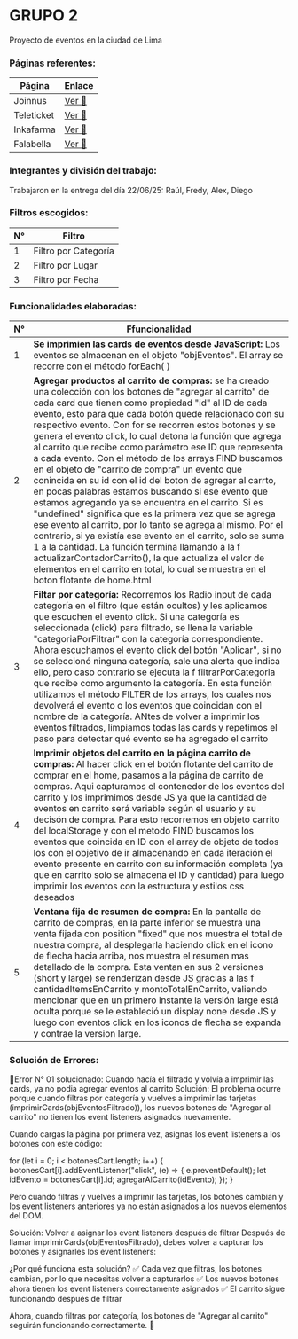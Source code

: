 # GRUPO 2

Proyecto de eventos en la ciudad de Lima

### Páginas referentes: 

|Página             |Enlace         |
|----------------|-------------------------------|
|Joinnus|[Ver 👀](https://www.joinnus.com/)       |
|Teleticket|[Ver 👀](https://teleticket.com.pe/)       |
|Inkafarma|[Ver 👀](https://inkafarma.pe/)     
|Falabella|[Ver 👀](https://www.falabella.com.pe/)       |

### Integrantes y división del trabajo:

Trabajaron en la entrega del día 22/06/25: Raúl, Fredy, Alex, Diego


### Filtros escogidos:


|N° | Filtro  |
|----------------|-------------------------------|
|1 |Filtro por Categoría      |
|2 | Filtro por Lugar |
|3 | Filtro por Fecha 

### Funcionalidades elaboradas:

|N° | Ffuncionalidad |
|----------------|-------------------------------|
|1 | **Se imprimien las cards de eventos desde JavaScript:** Los eventos se almacenan en el objeto "objEventos". El array se recorre con el método forEach( )    |
|2 | **Agregar productos al carrito de compras:** se ha creado una colección con los botones de "agregar al carrito" de cada card que tienen como propiedad "id" al ID de cada evento, esto para que cada botón quede relacionado con su respectivo evento. Con for se recorren estos botones y se genera el evento click, lo cual detona la función que agrega al carrito que recibe como parámetro ese ID que representa a cada evento. Con el método de los arrays FIND buscamos en el objeto de "carrito de compra" un evento que conincida en su id con el id del boton de agregar al carrto, en pocas palabras estamos buscando si ese evento que estamos agregando ya se encuentra en el carrito. Si es "undefined" significa que es la primera vez que se agrega ese evento al carrito, por lo tanto se agrega al mismo. Por el contrario, si ya existía ese evento en el carrito, solo se suma 1 a la cantidad. La función termina llamando a la f actualizarContadorCarrito(), la que actualiza el valor de elementos en el carrito en total, lo cual se muestra en el boton flotante de home.html |
|3 | **Filtar por categoría:** Recorremos los Radio input de cada categoría en el filtro (que están ocultos) y les aplicamos que escuchen el evento click. Si una categoría es seleccionada (click) para filtrado, se llena la variable "categoriaPorFiltrar" con la categoría correspondiente. Ahora escuchamos el evento click del botón "Aplicar", si no se seleccionó ninguna categoría, sale una alerta que indica ello, pero caso contrario se ejecuta la f filtrarPorCategoria que recibe como argumento la categoría. En esta función utilizamos el método FILTER de los arrays, los cuales nos devolverá el evento o los eventos que coincidan con el nombre de la categoría. ANtes de volver a imprimir los eventos filtrados, limpiamos todas las cards y repetimos el paso para detectar qué evento se ha agregado el carrito |
|4 | **Imprimir objetos del carrito en la página carrito de compras:** Al hacer click en el botón flotante del carrito de comprar en el home, pasamos a la página de carrito de compras. Aqui capturamos el contenedor de los eventos del carrito y los imprimimos desde JS ya que la cantidad de eventos en carrito será variable según el usuario y su decisón de compra. Para esto recorremos en objeto carrito del localStorage y con el metodo FIND buscamos los eventos que coincida en ID con el array de objeto de todos los con el objetivo de ir almacenando en cada iteración el evento presente en carrito con su información completa (ya que en carrito solo se almacena el ID y cantidad) para luego imprimir los eventos con la estructura y estilos css deseados |
|5 | **Ventana fija de resumen de compra:** En la pantalla de carrito de compras, en la parte inferior se muestra una venta fijada con position "fixed" que nos muestra el total de nuestra compra, al desplegarla haciendo click en el icono de flecha hacia arriba, nos muestra el resumen mas detallado de la compra. Esta ventan en sus 2 versiones (short y large) se renderizan desde JS gracias a las f cantidadItemsEnCarrito y montoTotalEnCarrito, valiendo mencionar que en un primero instante la versión large está oculta porque se le estableció un display none desde JS y luego con eventos click en los iconos de flecha se expanda y contrae la version large. |

### Solución de Errores:

🚩Error N° 01 solucionado: Cuando hacía el filtrado y volvía a imprimir las cards, ya no podia agregar eventos al carrito
Solución: 
El problema ocurre porque cuando filtras por categoría y vuelves a imprimir las tarjetas (imprimirCards(objEventosFiltrado)), los nuevos botones de "Agregar al carrito" no tienen los event listeners asignados nuevamente.

Cuando cargas la página por primera vez, asignas los event listeners a los botones con este código:

for (let i = 0; i < botonesCart.length; i++) {
    botonesCart[i].addEventListener("click", (e) => {
        e.preventDefault();
        let idEvento = botonesCart[i].id;
        agregarAlCarrito(idEvento);
    });
}

Pero cuando filtras y vuelves a imprimir las tarjetas, los botones cambian y los event listeners anteriores ya no están asignados a los nuevos elementos del DOM.

Solución: 
Volver a asignar los event listeners después de filtrar
Después de llamar imprimirCards(objEventosFiltrado), debes volver a capturar los botones y asignarles los event listeners:

¿Por qué funciona esta solución?
✅ Cada vez que filtras, los botones cambian, por lo que necesitas volver a capturarlos ✅ Los nuevos botones ahora tienen los event listeners correctamente asignados ✅ El carrito sigue funcionando después de filtrar

Ahora, cuando filtras por categoría, los botones de "Agregar al carrito" seguirán funcionando correctamente. 🚀